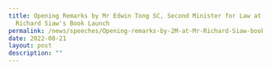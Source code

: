 ```yaml
---
title: Opening Remarks by Mr Edwin Tong SC, Second Minister for Law at Mr
  Richard Siaw's Book Launch
permalink: /news/speeches/Opening-remarks-by-2M-at-Mr-Richard-Siaw-book-launch
date: 2022-08-21
layout: post
description: ""
---
```

